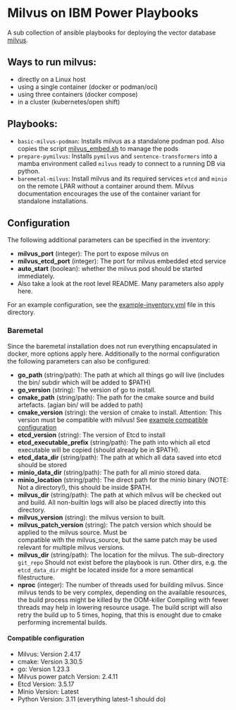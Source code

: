 # Milvus on IBM Power Playbooks

A sub collection of ansible playbooks for deploying the vector database [milvus](https://milvus.io/).

## Ways to run milvus:
- directly on a Linux host
- using a single container (docker or podman/oci)
- using three containers (docker compose)
- in a cluster (kubernetes/open shift)

## Playbooks:
- `basic-milvus-podman`: 
    Installs milvus as a standalone podman pod.  Also copies the script [milvus_embed.sh](standalone_embed_ppc64le.sh) to manage the pods
- `prepare-pymilvus`: 
    Installs `pymilvus` and `sentence-transformers` into a mamba environment called `milvus` ready to connect to a running DB via python.
- `baremetal-milvus`:
    Install milvus and its required services `etcd` and `minio` on the remote LPAR without a container around them. Milvus documentation encourages the use of the container variant for standalone installations.

## Configuration

The following additional parameters can be specified in the inventory:

- **milvus_port** (integer): The port to expose milvus on
- **milvus_etcd_port** (integer): The port for milvus embedded etcd service 
- **auto_start** (boolean): whether the milvus pod should be started immediately.
- Also take a look at the root level README. Many parameters also apply here.

For an example configuration, see the [example-inventory.yml](example-inventory.yml) file in this directory.

### Baremetal

Since the baremetal installation does not run everything encapsulated in docker, more options apply here.
Additionally to the normal configuration the following parameters can also be configured:

- **go_path** (string/path): The path at which all things go will live (includes the bin/ subdir which will be added to $PATH)
- **go_version** (string):  The version of go to install.
- **cmake_path** (string/path):  The path for the cmake source and build artefacts. (agian bin/ will be added to path)
- **cmake_version** (string):   the version of cmake to install. Attention: This version must be compatible with milvus! See [example compatible configuration](#comaptible-configuration)
- **etcd_version** (string):    The version of Etcd to install
- **etcd_executable_prefix** (string/path): The path into which all etcd executable will be copied (should already be in $PATH).
- **etcd_data_dir** (string/path): The path at which all data saved into etcd should be stored
- **minio_data_dir** (string/path): The path for all minio stored data.
- **minio_location** (string/path): The direct path for the minio binary (NOTE: Not a directory!), this should be inside $PATH.
- **milvus_dir** (string/path): The path at which milvus will be checked out and build.
                                 All non-builtin logs will also be placed directly into this directory.
- **milvus_version** (string):  the milvus version to built.
- **milvus_patch_version** (string):    The patch version which should be applied to the milvus source. Must be     
                                        compatible with the milvus_source, but the same patch may be used relevant 
                                        for multiple milvus versions.
- **milvus_dir** (string/path):     The location for the milvus. The sub-directory `git_repo` Should not exist before the playbook is run. 
                                    Other dirs, e.g. the `etcd_data_dir` might be located inside for a more semantical filestructure.
- **nproc** (integer):              The number of threads used for building milvus. Since milvus tends to be very complex,
                                    depending on the available resources, the build process might be killed by the OOM-killer
                                    Compiling with fewer threads may help in lowering resource usage. The build script will
                                    also retry the build up to 5 times, hoping, that this is enought due to cmake performing incremental builds.

#### Compatible configuration

- Milvus: Version 2.4.17
- cmake: Version 3.30.5
- go: Version 1.23.3
- Milvus power patch Version: 2.4.11
- Etcd Version: 3.5.17
- Minio Version: Latest
- Python Version: 3.11 (everything latest-1 should do)